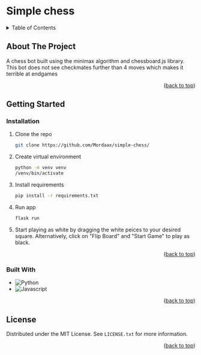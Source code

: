
# Simple chess
<!-- TABLE OF CONTENTS -->
<details>
  <summary>Table of Contents</summary>
  <ol>
    <li>
      <a href="#about-the-project">About The Project</a>
      <ul>
        <li><a href="#built-with">Built With</a></li>
      </ul>
    </li>
    <li>
      <a href="#getting-started">Getting Started</a>
      <ul>
        <li><a href="#installation">Installation</a></li>
      </ul>
    </li>
    
  </ol>
</details>



<!-- ABOUT THE PROJECT -->
## About The Project

A chess bot built using the minimax algorithm and chessboard.js library. This bot does not see checkmates further than 4 moves which makes it terrible at endgames 

<p align="right">(<a href="#readme-top">back to top</a>)</p>


<!-- GETTING STARTED -->
## Getting Started

### Installation

1. Clone the repo
   ```sh
   git clone https://github.com/Mordaax/simple-chess/
   ```
2. Create virtual environment
   ```sh
   python -m venv venv
   /venv/bin/activate
   ```
3. Install requirements
   ```sh
   pip install -r requirements.txt
   ```
4. Run app
   ```sh
   flask run
   ```
5. Start playing as white by dragging the white peices to your desired square. Alternatively, click on "Flip Board" and "Start Game" to play as black.



<p align="right">(<a href="#readme-top">back to top</a>)</p>


### Built With

* ![Python]
* ![Javascript]


<p align="right">(<a href="#readme-top">back to top</a>)</p>

<!-- LICENSE -->
## License

Distributed under the MIT License. See `LICENSE.txt` for more information.

<p align="right">(<a href="#readme-top">back to top</a>)</p>


[python]: https://img.shields.io/badge/Python-3776AB?style=for-the-badge&logo=python&logoColor=white

[Javascript]: https://img.shields.io/badge/JavaScript-F7DF1E?style=for-the-badge&logo=javascript&logoColor=black



[python]: https://img.shields.io/badge/Python-3776AB?style=for-the-badge&logo=python&logoColor=white

[Javascript]: https://img.shields.io/badge/JavaScript-F7DF1E?style=for-the-badge&logo=javascript&logoColor=black

